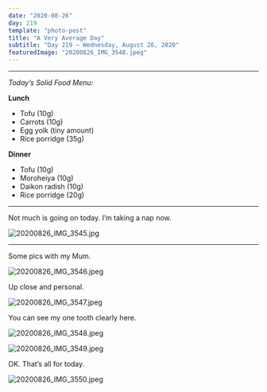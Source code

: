 ```yaml
---
date: "2020-08-26"
day: 219
template: "photo-post"
title: "A Very Average Day"
subtitle: "Day 219 – Wednesday, August 26, 2020"
featuredImage: "20200826_IMG_3548.jpeg"
---
```


<hr />

_Today’s Solid Food Menu:_

**Lunch**

- Tofu (10g)
- Carrots (10g)
- Egg yolk (tiny amount)
- Rice porridge (35g)

**Dinner**

- Tofu (10g)
- Moroheiya (10g)
- Daikon radish (10g)
- Rice porridge (20g)

<hr />

Not much is going on today. I’m taking a nap now.

![20200826_IMG_3545.jpg](20200826_IMG_3545.jpg)

<hr />

Some pics with my Mum.

![20200826_IMG_3546.jpeg](20200826_IMG_3546.jpeg)

Up close and personal.

![20200826_IMG_3547.jpeg](20200826_IMG_3547.jpeg)

You can see my one tooth clearly here.

![20200826_IMG_3548.jpeg](20200826_IMG_3548.jpeg)

![20200826_IMG_3549.jpeg](20200826_IMG_3549.jpeg)

OK. That’s all for today.

![20200826_IMG_3550.jpeg](20200826_IMG_3550.jpeg)
